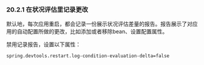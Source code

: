 ### 20.2.1 在状况评估里记录更改

默认地，每次应用重启，都会记录一份展示状况评估差量的报告。报告展示了对应用的自动配置所做的更改，比如添加或者移除bean、设置配置属性。

禁用记录报告，设置以下属性：
```properties
spring.devtools.restart.log-condition-evaluation-delta=false
```
